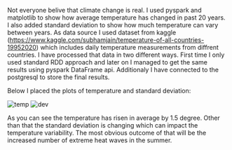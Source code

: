 Not everyone belive that climate change is real. I used pyspark and matplotlib to show how average temperature has changed
in past 20 years. I also added standard deviation to show how much temperature can vary between years. 
As data source I used dataset from kaggle (https://www.kaggle.com/subhamjain/temperature-of-all-countries-19952020)
which includes daily temperature measurements from diffrent countries.
I have processed that data in two different ways. First time I only used standard RDD approach and later on I managed 
to get the same results using pyspark DataFrame api. Additionaly I have connected to the postgresql to store the final results.

Below I placed the plots of temperature and standard deviation: 

![temp](https://github.com/BartlomiejBogajewicz/temperatures_analize/blob/master/Temp_charts.PNG)
![dev](https://github.com/BartlomiejBogajewicz/temperatures_analize/blob/master/Deviation_charts.PNG)

As you can see the temperature has risen in average by 1.5 degree. Other than that the standard deviation is changing which can
impact the temperature variability. The most obvious outcome of that will be the increased number of extreme heat waves in the summer.
